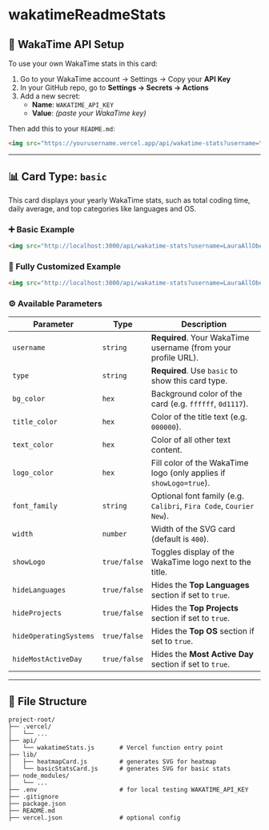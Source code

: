 # wakatimeReadmeStats

## 🔐 WakaTime API Setup

To use your own WakaTime stats in this card:

1. Go to your WakaTime account → Settings → Copy your **API Key**
2. In your GitHub repo, go to **Settings → Secrets → Actions**
3. Add a new secret:
   - **Name**: `WAKATIME_API_KEY`
   - **Value**: *(paste your WakaTime key)*

Then add this to your `README.md`:

```html
<img src="https://yourusername.vercel.app/api/wakatime-stats?username=YOUR_WAKATIME_USERNAME&type=basic" />
```

---

## 📊 Card Type: `basic`

This card displays your yearly WakaTime stats, such as total coding time, daily average, and top categories like languages and OS.

### ➕ Basic Example

```html
<img src="http://localhost:3000/api/wakatime-stats?username=LauraAllObe&type=basic" />
```

### 🎨 Fully Customized Example

```html
<img src="http://localhost:3000/api/wakatime-stats?username=LauraAllObe&type=basic&bg_color=f0d9c5&title_color=5c4b3e&text_color=7d6c5e&logo_color=fff8f2&font_family=Fira%20Code&width=500&showLogo=true&hideLanguages=true&hideProjects=true&hideOperatingSystems=true&hideMostActiveDay=true" />
```

### ⚙️ Available Parameters

| Parameter              | Type         | Description                                                        |
| ---------------------- | ------------ | ------------------------------------------------------------------ |
| `username`             | `string`     | **Required**. Your WakaTime username (from your profile URL).      |
| `type`                 | `string`     | **Required**. Use `basic` to show this card type.                  |
| `bg_color`             | `hex`        | Background color of the card (e.g. `ffffff`, `0d1117`).            |
| `title_color`          | `hex`        | Color of the title text (e.g. `000000`).                           |
| `text_color`           | `hex`        | Color of all other text content.                                   |
| `logo_color`           | `hex`        | Fill color of the WakaTime logo (only applies if `showLogo=true`). |
| `font_family`          | `string`     | Optional font family (e.g. `Calibri`, `Fira Code`, `Courier New`). |
| `width`                | `number`     | Width of the SVG card (default is `400`).                          |
| `showLogo`             | `true/false` | Toggles display of the WakaTime logo next to the title.            |
| `hideLanguages`        | `true/false` | Hides the **Top Languages** section if set to `true`.              |
| `hideProjects`         | `true/false` | Hides the **Top Projects** section if set to `true`.               |
| `hideOperatingSystems` | `true/false` | Hides the **Top OS** section if set to `true`.                     |
| `hideMostActiveDay`    | `true/false` | Hides the **Most Active Day** section if set to `true`.            |

---

## 📁 File Structure

```
project-root/
├── .vercel/
│   └── ...
├── api/
│   └── wakatimeStats.js       # Vercel function entry point
├── lib/
│   ├── heatmapCard.js         # generates SVG for heatmap
│   └── basicStatsCard.js      # generates SVG for basic stats
├── node_modules/
│   └── ...
├── .env                       # for local testing WAKATIME_API_KEY
├── .gitignore
├── package.json
├── README.md
├── vercel.json                # optional config
```